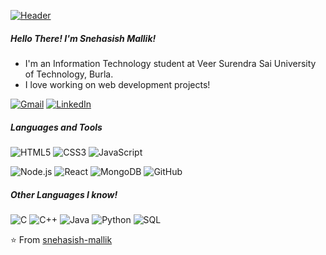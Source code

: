 [![Header](https://github.com/adamalston/adamalston/raw/master/profile.gif)](https://www.adamalston.com/)

##### Hello There! I'm Snehasish Mallik! 

- I'm an Information Technology student at Veer Surendra Sai University of Technology, Burla. 
- I love working on web development projects!


[![Gmail](https://img.shields.io/badge/-GMAIL-D14836?style=for-the-badge&logo=gmail&logoColor=white)](malliksnehasish560@gmail.com)
[![LinkedIn](https://img.shields.io/badge/-LINKEDIN-0077B5?style=for-the-badge&logo=linkedin&logoColor=white)](https://www.linkedin.com/in/snehasish-mallik-063432166/)


##### Languages and Tools
![HTML5](https://img.shields.io/badge/-HTML5-000000?style=flat&logo=html5)
![CSS3](https://img.shields.io/badge/-CSS3-000000?style=flat&logo=css3)
![JavaScript](https://img.shields.io/badge/-JavaScript-000000?style=flat&logo=javascript)

![Node.js](https://img.shields.io/badge/-Node.js-222222?style=flat&logo=node.js&logoColor=339933)
![React](https://img.shields.io/badge/-React-222222?style=flat&logo=React&logoColor=61DAFB)
![MongoDB](https://img.shields.io/badge/-MongoDB-000000?style=flat&logo=MongoDB)
![GitHub](https://img.shields.io/badge/-GitHub-222222?style=flat&logo=github&logoColor=181717)


##### Other Languages I know!
![C](https://img.shields.io/badge/-C-000000?style=flat&logo=c)
![C++](https://img.shields.io/badge/-C++-000000?style=flat&logo=c%2B%2B)
![Java](https://img.shields.io/badge/-Java-000000?style=flat&logo=java)
![Python](https://img.shields.io/badge/-Python-000000?style=flat&logo=python)
![SQL](https://img.shields.io/badge/-SQL-000000?style=flat&logo=mysql)


<!-- 

##### Some of my favorite open source projects

[![Bitwarden](https://img.shields.io/badge/-Bitwarden-444444?style=flat&logo=bitwarden&logoColor=175DDC)](https://github.com/bitwarden)
 -->

⭐️ From [snehasish-mallik](https://github.com/snehasish-mallik)
